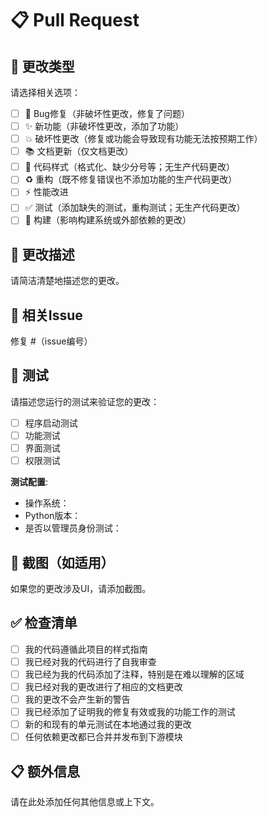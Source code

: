 # 📋 Pull Request

## 🎯 更改类型
请选择相关选项：
- [ ] 🐛 Bug修复（非破坏性更改，修复了问题）
- [ ] ✨ 新功能（非破坏性更改，添加了功能）
- [ ] 💥 破坏性更改（修复或功能会导致现有功能无法按预期工作）
- [ ] 📚 文档更新（仅文档更改）
- [ ] 🎨 代码样式（格式化、缺少分号等；无生产代码更改）
- [ ] ♻️ 重构（既不修复错误也不添加功能的生产代码更改）
- [ ] ⚡ 性能改进
- [ ] ✅ 测试（添加缺失的测试，重构测试；无生产代码更改）
- [ ] 🔧 构建（影响构建系统或外部依赖的更改）

## 📝 更改描述
请简洁清楚地描述您的更改。

## 🔗 相关Issue
修复 #（issue编号）

## 🧪 测试
请描述您运行的测试来验证您的更改：
- [ ] 程序启动测试
- [ ] 功能测试
- [ ] 界面测试
- [ ] 权限测试

**测试配置**:
- 操作系统：
- Python版本：
- 是否以管理员身份测试：

## 📸 截图（如适用）
如果您的更改涉及UI，请添加截图。

## ✅ 检查清单
- [ ] 我的代码遵循此项目的样式指南
- [ ] 我已经对我的代码进行了自我审查
- [ ] 我已经为我的代码添加了注释，特别是在难以理解的区域
- [ ] 我已经对我的更改进行了相应的文档更改
- [ ] 我的更改不会产生新的警告
- [ ] 我已经添加了证明我的修复有效或我的功能工作的测试
- [ ] 新的和现有的单元测试在本地通过我的更改
- [ ] 任何依赖更改都已合并并发布到下游模块

## 📋 额外信息
请在此处添加任何其他信息或上下文。
